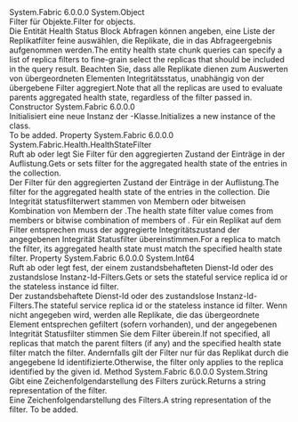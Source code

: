 <Type Name="ReplicaHealthStateFilter" FullName="System.Fabric.Health.ReplicaHealthStateFilter">
  <TypeSignature Language="C#" Value="public sealed class ReplicaHealthStateFilter" />
  <TypeSignature Language="ILAsm" Value=".class public auto ansi sealed beforefieldinit ReplicaHealthStateFilter extends System.Object" />
  <TypeSignature Language="DocId" Value="T:System.Fabric.Health.ReplicaHealthStateFilter" />
  <TypeSignature Language="VB.NET" Value="Public NotInheritable Class ReplicaHealthStateFilter" />
  <TypeSignature Language="F#" Value="type ReplicaHealthStateFilter = class" />
  <AssemblyInfo>
    <AssemblyName>System.Fabric</AssemblyName>
    <AssemblyVersion>6.0.0.0</AssemblyVersion>
  </AssemblyInfo>
  <Base>
    <BaseTypeName>System.Object</BaseTypeName>
  </Base>
  <Interfaces />
  <Docs>
    <summary>
            <span data-ttu-id="7928a-101">Filter für <see cref="T:System.Fabric.Health.ReplicaHealthState" /> Objekte.</span><span class="sxs-lookup"><span data-stu-id="7928a-101">Filter for <see cref="T:System.Fabric.Health.ReplicaHealthState" /> objects.</span></span>
            </summary>
    <remarks><span data-ttu-id="7928a-102">Die Entität Health Status Block Abfragen können angeben, eine Liste der Replikatfilter feine auswählen, die Replikate, die in das Abfrageergebnis aufgenommen werden.</span><span class="sxs-lookup"><span data-stu-id="7928a-102">The entity health state chunk queries can specify a list of replica filters to fine-grain select the replicas that should be included in the query result.</span></span>
            <span data-ttu-id="7928a-103">Beachten Sie, dass alle Replikate dienen zum Auswerten von übergeordneten Elementen Integritätsstatus, unabhängig von der übergebene Filter aggregiert.</span><span class="sxs-lookup"><span data-stu-id="7928a-103">Note that all the replicas are used to evaluate parents aggregated health state, regardless of the filter passed in.</span></span></remarks>
  </Docs>
  <Members>
    <Member MemberName=".ctor">
      <MemberSignature Language="C#" Value="public ReplicaHealthStateFilter ();" />
      <MemberSignature Language="ILAsm" Value=".method public hidebysig specialname rtspecialname instance void .ctor() cil managed" />
      <MemberSignature Language="DocId" Value="M:System.Fabric.Health.ReplicaHealthStateFilter.#ctor" />
      <MemberSignature Language="VB.NET" Value="Public Sub New ()" />
      <MemberType>Constructor</MemberType>
      <AssemblyInfo>
        <AssemblyName>System.Fabric</AssemblyName>
        <AssemblyVersion>6.0.0.0</AssemblyVersion>
      </AssemblyInfo>
      <Parameters />
      <Docs>
        <summary>
            <span data-ttu-id="7928a-104">Initialisiert eine neue Instanz der <see cref="T:System.Fabric.Health.ReplicaHealthStateFilter" />-Klasse.</span><span class="sxs-lookup"><span data-stu-id="7928a-104">Initializes a new instance of the <see cref="T:System.Fabric.Health.ReplicaHealthStateFilter" /> class.</span></span>
            </summary>
        <remarks>To be added.</remarks>
      </Docs>
    </Member>
    <Member MemberName="HealthStateFilter">
      <MemberSignature Language="C#" Value="public System.Fabric.Health.HealthStateFilter HealthStateFilter { get; set; }" />
      <MemberSignature Language="ILAsm" Value=".property instance valuetype System.Fabric.Health.HealthStateFilter HealthStateFilter" />
      <MemberSignature Language="DocId" Value="P:System.Fabric.Health.ReplicaHealthStateFilter.HealthStateFilter" />
      <MemberSignature Language="VB.NET" Value="Public Property HealthStateFilter As HealthStateFilter" />
      <MemberSignature Language="F#" Value="member this.HealthStateFilter : System.Fabric.Health.HealthStateFilter with get, set" Usage="System.Fabric.Health.ReplicaHealthStateFilter.HealthStateFilter" />
      <MemberType>Property</MemberType>
      <AssemblyInfo>
        <AssemblyName>System.Fabric</AssemblyName>
        <AssemblyVersion>6.0.0.0</AssemblyVersion>
      </AssemblyInfo>
      <ReturnValue>
        <ReturnType>System.Fabric.Health.HealthStateFilter</ReturnType>
      </ReturnValue>
      <Docs>
        <summary>
            <span data-ttu-id="7928a-105">Ruft ab oder legt Sie Filter für den aggregierten Zustand der <see cref="T:System.Fabric.Health.ReplicaHealthState" /> Einträge in der Auflistung.</span><span class="sxs-lookup"><span data-stu-id="7928a-105">Gets or sets filter for the aggregated health state of the <see cref="T:System.Fabric.Health.ReplicaHealthState" /> entries in the collection.</span></span> 
            </summary>
        <value><span data-ttu-id="7928a-106">Der Filter für den aggregierten Zustand der <see cref="T:System.Fabric.Health.ReplicaHealthState" /> Einträge in der Auflistung.</span><span class="sxs-lookup"><span data-stu-id="7928a-106">The filter for the aggregated health state of the <see cref="T:System.Fabric.Health.ReplicaHealthState" /> entries in the collection.</span></span></value>
        <remarks><span data-ttu-id="7928a-107">Die Integrität statusfilterwert stammen von Membern oder bitweisen Kombination von Membern der <see cref="T:System.Fabric.Health.HealthStateFilter" />.</span><span class="sxs-lookup"><span data-stu-id="7928a-107">The health state filter value comes from members or bitwise combination of members of <see cref="T:System.Fabric.Health.HealthStateFilter" />.</span></span> <span data-ttu-id="7928a-108">Für ein Replikat auf dem Filter entsprechen muss der aggregierte Integritätszustand der angegebenen Integrität Statusfilter übereinstimmen.</span><span class="sxs-lookup"><span data-stu-id="7928a-108">For a replica to match the filter, its aggregated health state must match the specified health state filter.</span></span></remarks>
      </Docs>
    </Member>
    <Member MemberName="ReplicaOrInstanceIdFilter">
      <MemberSignature Language="C#" Value="public long ReplicaOrInstanceIdFilter { get; set; }" />
      <MemberSignature Language="ILAsm" Value=".property instance int64 ReplicaOrInstanceIdFilter" />
      <MemberSignature Language="DocId" Value="P:System.Fabric.Health.ReplicaHealthStateFilter.ReplicaOrInstanceIdFilter" />
      <MemberSignature Language="VB.NET" Value="Public Property ReplicaOrInstanceIdFilter As Long" />
      <MemberSignature Language="F#" Value="member this.ReplicaOrInstanceIdFilter : int64 with get, set" Usage="System.Fabric.Health.ReplicaHealthStateFilter.ReplicaOrInstanceIdFilter" />
      <MemberType>Property</MemberType>
      <AssemblyInfo>
        <AssemblyName>System.Fabric</AssemblyName>
        <AssemblyVersion>6.0.0.0</AssemblyVersion>
      </AssemblyInfo>
      <ReturnValue>
        <ReturnType>System.Int64</ReturnType>
      </ReturnValue>
      <Docs>
        <summary>
            <span data-ttu-id="7928a-109">Ruft ab oder legt fest, der einem zustandsbehafteten Dienst-Id oder des zustandslose Instanz-Id-Filters.</span><span class="sxs-lookup"><span data-stu-id="7928a-109">Gets or sets the stateful service replica id or the stateless instance id filter.</span></span>
            </summary>
        <value><span data-ttu-id="7928a-110">Der zustandsbehaftete Dienst-Id oder des zustandslose Instanz-Id-Filters.</span><span class="sxs-lookup"><span data-stu-id="7928a-110">The stateful service replica id or the stateless instance id filter.</span></span></value>
        <remarks><span data-ttu-id="7928a-111">Wenn nicht angegeben wird, werden alle Replikate, die das übergeordnete Element entsprechen gefiltert (sofern vorhanden), und der angegebenen Integrität Statusfilter stimmen Sie dem Filter überein.</span><span class="sxs-lookup"><span data-stu-id="7928a-111">If not specified, all replicas that match the parent filters (if any) and the specified health state filter match the filter.</span></span>
            <span data-ttu-id="7928a-112">Andernfalls gilt der Filter nur für das Replikat durch die angegebene Id identifizierte.</span><span class="sxs-lookup"><span data-stu-id="7928a-112">Otherwise, the filter only applies to the replica identified by the given id.</span></span></remarks>
      </Docs>
    </Member>
    <Member MemberName="ToString">
      <MemberSignature Language="C#" Value="public override string ToString ();" />
      <MemberSignature Language="ILAsm" Value=".method public hidebysig virtual instance string ToString() cil managed" />
      <MemberSignature Language="DocId" Value="M:System.Fabric.Health.ReplicaHealthStateFilter.ToString" />
      <MemberSignature Language="VB.NET" Value="Public Overrides Function ToString () As String" />
      <MemberSignature Language="F#" Value="override this.ToString : unit -&gt; string" Usage="replicaHealthStateFilter.ToString " />
      <MemberType>Method</MemberType>
      <AssemblyInfo>
        <AssemblyName>System.Fabric</AssemblyName>
        <AssemblyVersion>6.0.0.0</AssemblyVersion>
      </AssemblyInfo>
      <ReturnValue>
        <ReturnType>System.String</ReturnType>
      </ReturnValue>
      <Parameters />
      <Docs>
        <summary>
            <span data-ttu-id="7928a-113">Gibt eine Zeichenfolgendarstellung des Filters zurück.</span><span class="sxs-lookup"><span data-stu-id="7928a-113">Returns a string representation of the filter.</span></span>
            </summary>
        <returns><span data-ttu-id="7928a-114">Eine Zeichenfolgendarstellung des Filters.</span><span class="sxs-lookup"><span data-stu-id="7928a-114">A string representation of the filter.</span></span></returns>
        <remarks>To be added.</remarks>
      </Docs>
    </Member>
  </Members>
</Type>